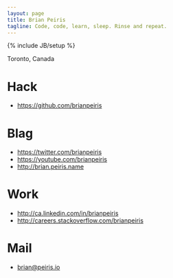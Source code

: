 ```yaml
---
layout: page
title: Brian Peiris
tagline: Code, code, learn, sleep. Rinse and repeat.
---
```

{% include JB/setup %}

Toronto, Canada

# Hack
  - https://github.com/brianpeiris

# Blag
  - https://twitter.com/brianpeiris 
  - https://youtube.com/brianpeiris
  - http://brian.peiris.name

# Work
  - http://ca.linkedin.com/in/brianpeiris 
  - http://careers.stackoverflow.com/brianpeiris

# Mail
  - brian@peiris.io
